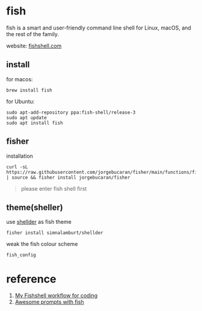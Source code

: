 # fish

fish is a smart and user-friendly command line
shell for Linux, macOS, and the rest of the family.

website: [fishshell.com](https://fishshell.com)

## install

for macos:

```fish
brew install fish
```


for Ubuntu:

```fish
sudo apt-add-repository ppa:fish-shell/release-3
sudo apt update
sudo apt install fish
```

## fisher

installation

```fish
curl -sL https://raw.githubusercontent.com/jorgebucaran/fisher/main/functions/fisher.fish | source && fisher install jorgebucaran/fisher
```

> please enter fish shell first

## theme(sheller)

use [shellder](https://github.com/simnalamburt/shellder) as fish theme

```fish
fisher install simnalamburt/shellder
```
weak the fish colour scheme

```fish
fish_config
```

# reference

1. [My Fishshell workflow for coding](https://www.youtube.com/watch?v=KKxhf50FIPI&vl=en)
2. [Awesome prompts with fish](https://tobywf.com/2016/03/awesome-prompts-howto/)
